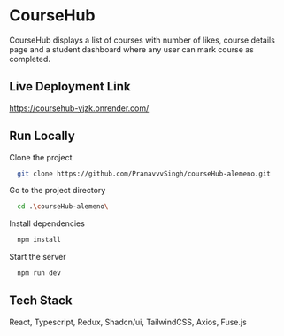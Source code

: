
# CourseHub

CourseHub displays a list of courses with number of likes, course details page and a student dashboard where any user can mark course as completed.

## Live Deployment Link
https://coursehub-yjzk.onrender.com/

## Run Locally

Clone the project

```bash
  git clone https://github.com/PranavvvSingh/courseHub-alemeno.git
```

Go to the project directory

```bash
  cd .\courseHub-alemeno\
```

Install dependencies

```bash
  npm install
```

Start the server

```bash
  npm run dev
```

## Tech Stack
React, Typescript, Redux, Shadcn/ui, TailwindCSS, Axios, Fuse.js
